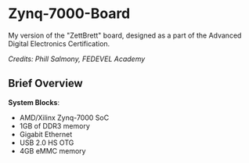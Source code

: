 # Zynq-7000-Board
My version of the "ZettBrett" board, designed as a part of the Advanced Digital Electronics Certification. 

*Credits: Phill Salmony, FEDEVEL Academy*

## Brief Overview
**System Blocks**:  
- AMD/Xilinx Zynq-7000 SoC
- 1GB of DDR3 memory
- Gigabit Ethernet
- USB 2.0 HS OTG
- 4GB eMMC memory

